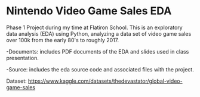 # Nintendo Video Game Sales EDA

Phase 1 Project during my time at Flatiron School. This is an exploratory data analysis (EDA) using Python, analyzing a data set of video game sales over 100k from the early 80's to roughly 2017.

-Documents: includes PDF documents of the EDA and slides used in class presentation.

-Source: includes the eda source code and associated files with the project.

Dataset: https://www.kaggle.com/datasets/thedevastator/global-video-game-sales
